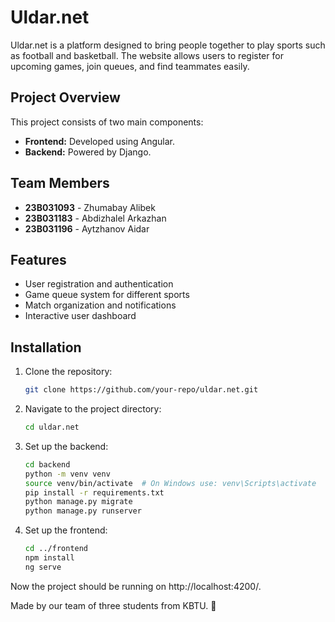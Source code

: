 # Uldar.net

Uldar.net is a platform designed to bring people together to play sports such as football and basketball. The website allows users to register for upcoming games, join queues, and find teammates easily.

## Project Overview

This project consists of two main components:

- **Frontend:** Developed using Angular.
- **Backend:** Powered by Django.

## Team Members

- **23B031093** - Zhumabay Alibek  
- **23B031183** - Abdizhalel Arkazhan
- **23B031196** - Aytzhanov Aidar

## Features

- User registration and authentication
- Game queue system for different sports
- Match organization and notifications
- Interactive user dashboard

## Installation

1. Clone the repository:
   ```bash
   git clone https://github.com/your-repo/uldar.net.git
2. Navigate to the project directory:
   ```bash
   cd uldar.net
3. Set up the backend:
   ```bash
   cd backend
   python -m venv venv
   source venv/bin/activate  # On Windows use: venv\Scripts\activate
   pip install -r requirements.txt
   python manage.py migrate
   python manage.py runserver
4. Set up the frontend:
   ```bash
   cd ../frontend
   npm install
   ng serve

Now the project should be running on http://localhost:4200/.



Made by our team of three students from KBTU. 🚀
